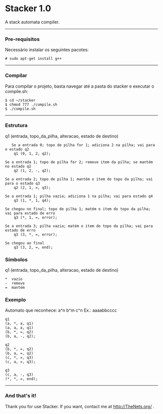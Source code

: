 Stacker 1.0
===================


A stack automata compiler.

----------

### Pre-requisitos
Necessário instalar os seguintes pacotes:

	# sudo apt-get install g++

----------	
### Compilar
Para compilar o projeto, basta navegar até a pasta do stacker e executar o compile.sh:

	$ cd ~/stacker
	$ chmod 777 ./compile.sh
	$ ./compile.sh

----------	
### Estrutura
q1 (entrada, topo_da_pilha, alteracao, estado de destino)

	   Se a entrada 0; topo de pilha for 1; adiciona 2 na pilha; vai para o estado q2
        q1 (0, 1, 2, q2);
        
    Se a entrada 1; topo de pilha for 2; remove item da pilha; se mantém no estado q2
        q2 (1, 2, -, q2);
        
    Se a entrada 2; topo de pilha 1; mantém o item do topo da pilha; vai para o estado q3
        q2 (2, 1, =, q3);
        
    Se a entrada 1; pilha vazia; adiciona 1 na pilha; vai para estado q4
        q3 (1, *, 1, q4);
        
    Se chegou no final; topo de pilha 1; matém o item do topo da pilha; vai para estado de erro
        q3 (*, 1, =, error);
        
    Se a entrada 3; pilha vazia; matém o item do topo da pilha; vai para estado de erro
        q3 (3, *, =, error);
        
    Se chegou ao final
        q3 (3, 2, =, end);


### Símbolos
q1 (entrada, topo_da_pilha, alteracao, estado de destino)

	*  vazio
	-  remove
	=  mantém


### Exemplo
Automato que reconhece: a^n b^m c^n
Ex.: aaaabbcccc

	q1 
    (a, *, a, q1)
    (a, a, a, q1)
    (b, *, =, q2)
    (b, a, -, q2);
    
    q2
    (b, *, =, q2)
    (b, a, =, q2)
    (c, *, =, q3)
    (c, a, =, q3);
    
    q3
    (c, a, -, q3)
    (*, *, =, end);

----------
### And that's it! 
Thank you for use Stacker.
If you want, contact me at http://TheNets.org/ .
